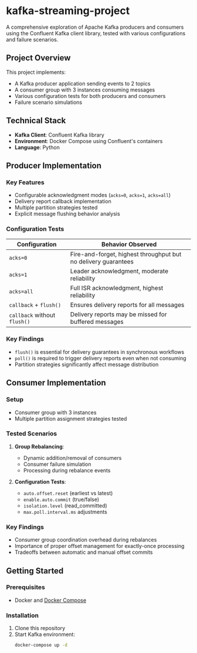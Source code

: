# kafka-streaming-project

A comprehensive exploration of Apache Kafka producers and consumers using the Confluent Kafka client library, tested with various configurations and failure scenarios.

## Project Overview

This project implements:
- A Kafka producer application sending events to 2 topics
- A consumer group with 3 instances consuming messages
- Various configuration tests for both producers and consumers
- Failure scenario simulations

## Technical Stack

- **Kafka Client**: Confluent Kafka library
- **Environment**: Docker Compose using Confluent's containers
- **Language**: Python

## Producer Implementation

### Key Features
- Configurable acknowledgment modes (`acks=0`, `acks=1`, `acks=all`)
- Delivery report callback implementation
- Multiple partition strategies tested
- Explicit message flushing behavior analysis

### Configuration Tests
| Configuration | Behavior Observed |
|--------------|-------------------|
| `acks=0` | Fire-and-forget, highest throughput but no delivery guarantees |
| `acks=1` | Leader acknowledgment, moderate reliability |
| `acks=all` | Full ISR acknowledgment, highest reliability |
| `callback` + `flush()` | Ensures delivery reports for all messages |
| `callback` without `flush()` | Delivery reports may be missed for buffered messages |

### Key Findings
- `flush()` is essential for delivery guarantees in synchronous workflows
- `poll()` is required to trigger delivery reports even when not consuming
- Partition strategies significantly affect message distribution

## Consumer Implementation

### Setup
- Consumer group with 3 instances
- Multiple partition assignment strategies tested

### Tested Scenarios
1. **Group Rebalancing**:
   - Dynamic addition/removal of consumers
   - Consumer failure simulation
   - Processing during rebalance events

2. **Configuration Tests**:
   - `auto.offset.reset` (earliest vs latest)
   - `enable.auto.commit` (true/false)
   - `isolation.level` (read_committed)
   - `max.poll.interval.ms` adjustments

### Key Findings
- Consumer group coordination overhead during rebalances
- Importance of proper offset management for exactly-once processing
- Tradeoffs between automatic and manual offset commits

## Getting Started

### Prerequisites
- Docker and [Docker Compose](https://github.com/confluentinc/cp-all-in-one/blob/7.9.0-post/cp-all-in-one/docker-compose.yml)

### Installation
1. Clone this repository
2. Start Kafka environment:
   ```bash
   docker-compose up -d
